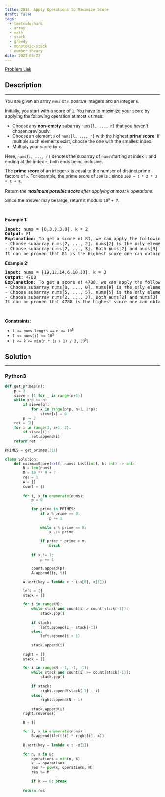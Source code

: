 ```yaml
---
title: 2818. Apply Operations to Maximize Score
draft: false
tags: 
  - leetcode-hard
  - array
  - math
  - stack
  - greedy
  - monotonic-stack
  - number-theory
date: 2023-08-22
---
```


[Problem Link](https://leetcode.com/problems/apply-operations-to-maximize-score/)

## Description

---
<p>You are given an array <code>nums</code> of <code>n</code> positive integers and an integer <code>k</code>.</p>

<p>Initially, you start with a score of <code>1</code>. You have to maximize your score by applying the following operation at most <code>k</code> times:</p>

<ul>
	<li>Choose any <strong>non-empty</strong> subarray <code>nums[l, ..., r]</code> that you haven&#39;t chosen previously.</li>
	<li>Choose an element <code>x</code> of <code>nums[l, ..., r]</code> with the highest <strong>prime score</strong>. If multiple such elements exist, choose the one with the smallest index.</li>
	<li>Multiply your score by <code>x</code>.</li>
</ul>

<p>Here, <code>nums[l, ..., r]</code> denotes the subarray of <code>nums</code> starting at index <code>l</code> and ending at the index <code>r</code>, both ends being inclusive.</p>

<p>The <strong>prime score</strong> of an integer <code>x</code> is equal to the number of distinct prime factors of <code>x</code>. For example, the prime score of <code>300</code> is <code>3</code> since <code>300 = 2 * 2 * 3 * 5 * 5</code>.</p>

<p>Return <em>the <strong>maximum possible score</strong> after applying at most </em><code>k</code><em> operations</em>.</p>

<p>Since the answer may be large, return it modulo <code>10<sup>9 </sup>+ 7</code>.</p>

<p>&nbsp;</p>
<p><strong class="example">Example 1:</strong></p>

<pre>
<strong>Input:</strong> nums = [8,3,9,3,8], k = 2
<strong>Output:</strong> 81
<strong>Explanation:</strong> To get a score of 81, we can apply the following operations:
- Choose subarray nums[2, ..., 2]. nums[2] is the only element in this subarray. Hence, we multiply the score by nums[2]. The score becomes 1 * 9 = 9.
- Choose subarray nums[2, ..., 3]. Both nums[2] and nums[3] have a prime score of 1, but nums[2] has the smaller index. Hence, we multiply the score by nums[2]. The score becomes 9 * 9 = 81.
It can be proven that 81 is the highest score one can obtain.</pre>

<p><strong class="example">Example 2:</strong></p>

<pre>
<strong>Input:</strong> nums = [19,12,14,6,10,18], k = 3
<strong>Output:</strong> 4788
<strong>Explanation:</strong> To get a score of 4788, we can apply the following operations: 
- Choose subarray nums[0, ..., 0]. nums[0] is the only element in this subarray. Hence, we multiply the score by nums[0]. The score becomes 1 * 19 = 19.
- Choose subarray nums[5, ..., 5]. nums[5] is the only element in this subarray. Hence, we multiply the score by nums[5]. The score becomes 19 * 18 = 342.
- Choose subarray nums[2, ..., 3]. Both nums[2] and nums[3] have a prime score of 2, but nums[2] has the smaller index. Hence, we multipy the score by nums[2]. The score becomes 342 * 14 = 4788.
It can be proven that 4788 is the highest score one can obtain.
</pre>

<p>&nbsp;</p>
<p><strong>Constraints:</strong></p>

<ul>
	<li><code>1 &lt;= nums.length == n &lt;= 10<sup>5</sup></code></li>
	<li><code>1 &lt;= nums[i] &lt;= 10<sup>5</sup></code></li>
	<li><code>1 &lt;= k &lt;= min(n * (n + 1) / 2, 10<sup>9</sup>)</code></li>
</ul>


## Solution

---
### Python3
``` py title='apply-operations-to-maximize-score'
def get_primes(n):
    p = 3
    sieve = [1 for _ in range(n+1)]
    while p*p <= n:
        if sieve[p]:
            for x in range(p*p, n+1, 2*p):
                sieve[x] = 0
        p += 2
    ret = [2]
    for i in range(3, n+1, 2):
        if sieve[i]:
            ret.append(i)
    return ret

PRIMES = get_primes(318)

class Solution:
    def maximumScore(self, nums: List[int], k: int) -> int:
        N = len(nums)
        M = 10 ** 9 + 7
        res = 1
        A = []
        count = []
        
        for i, x in enumerate(nums):
            p = 0

            for prime in PRIMES:
                if x % prime == 0:
                    p += 1
                
                while x % prime == 0:
                    x //= prime
                
                if prime * prime > x:
                    break
                
            if x != 1:
                p += 1

            count.append(p)
            A.append((p, i))

        A.sort(key = lambda x : (-x[0], x[1]))

        left = []
        stack = []

        for i in range(N):
            while stack and count[i] > count[stack[-1]]:
                stack.pop()
            
            if stack:
                left.append(i - stack[-1])
            else:
                left.append(i + 1)

            stack.append(i)
        
        right = []
        stack = []

        for i in range(N - 1, -1, -1):
            while stack and count[i] >= count[stack[-1]]:
                stack.pop()
            
            if stack:
                right.append(stack[-1] - i)
            else:
                right.append(N - i)
            
            stack.append(i)
        right.reverse()

        B = []

        for i, x in enumerate(nums):
            B.append((left[i] * right[i], x))
        
        B.sort(key = lambda x : -x[1])

        for n, x in B:
            operations = min(n, k)
            k -= operations
            res *= pow(x, operations, M)
            res %= M

            if k == 0: break
        
        return res


```

